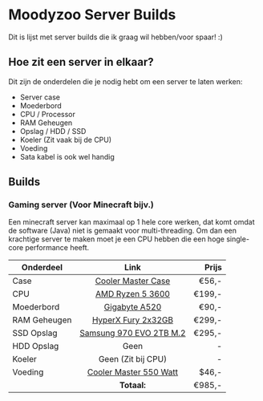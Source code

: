 # Moodyzoo Server Builds

Dit is lijst met server builds die ik graag wil hebben/voor spaar! :)

## Hoe zit een server in elkaar?

Dit zijn de onderdelen die je nodig hebt om een server te laten werken:

- Server case
- Moederbord
- CPU / Processor
- RAM Geheugen
- Opslag / HDD / SSD
- Koeler (Zit vaak bij de CPU)
- Voeding
- Sata kabel is ook wel handig

## Builds


### Gaming server (Voor Minecraft bijv.)

Een minecraft server kan maximaal op 1 hele core werken, dat komt omdat de software (Java) niet is gemaakt voor multi-threading. Om dan een krachtige server te maken moet je een CPU hebben die een hoge single-core performance heeft.

| Onderdeel       | Link           | Prijs  |
| ------------- |:-------------:| -----:|
| Case      | [Cooler Master Case](https://www.megekko.nl/product/0/1755989/Cooler-Master-MasterBox-Q500L "Mooie case hoorrr")| €56,- |
| CPU      | [AMD Ryzen 5 3600](https://www.amazon.nl/AMD-Ryzen-3600-Wraith-Stealth/dp/B07STGGQ18 "Epic CPU")      |   €199,- |
| Moederbord |[Gigabyte A520](https://www.megekko.nl/product/4286/1756228/AMD-Socket-AM4-Moederborden/Gigabyte-A520-AORUS-ELITE-moederbord)|    €90,- |
| RAM Geheugen |[HyperX Fury 2x32GB](https://www.amazon.nl/HyperX-Fury-geheugen-3200-64GB-2x32GB/dp/B083Q7Y7ST/) |    €299,- |
| SSD Opslag |[Samsung 970 EVO 2TB M.2](https://www.megekko.nl/product/5093/247715/SSD-M-2/Samsung-970-EVO-Plus-2TB-M-2-SSD)|    €295,- |
| HDD Opslag |Geen|    - |
| Koeler |Geen (Zit bij CPU)|    - |
| Voeding |[Cooler Master 550 Watt](https://www.megekko.nl/product/4186/267277/PC-Voedingen-PSU-/Cooler-Master-MWE-550-White-V2-PSU-PC-voeding)|    $46,- |
|       | **Totaal:**           | €985,-  |
